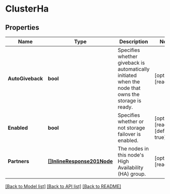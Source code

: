 # ClusterHa

## Properties

Name | Type | Description | Notes
------------ | ------------- | ------------- | -------------
**AutoGiveback** | **bool** | Specifies whether giveback is automatically initiated when the node that owns the storage is ready. | [optional] [readonly] 
**Enabled** | **bool** | Specifies whether or not storage failover is enabled. | [optional] [readonly] [default to true]
**Partners** | [**[]InlineResponse201Node**](inline_response_201_node.md) | The nodes in this node&#39;s High Availability (HA) group. | [optional] [readonly] 

[[Back to Model list]](../README.md#documentation-for-models) [[Back to API list]](../README.md#documentation-for-api-endpoints) [[Back to README]](../README.md)


